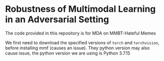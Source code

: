 # Robustness of Multimodal Learning in an Adversarial Setting

The code provided in this repository is for MDA on MMBT-Hateful Memes

We first need to download the specified versions of `torch` and `torchvision`, before installing mmf (causes an issue). 
They python version may also cause issue, the python version we are using is Python 3.7.15
